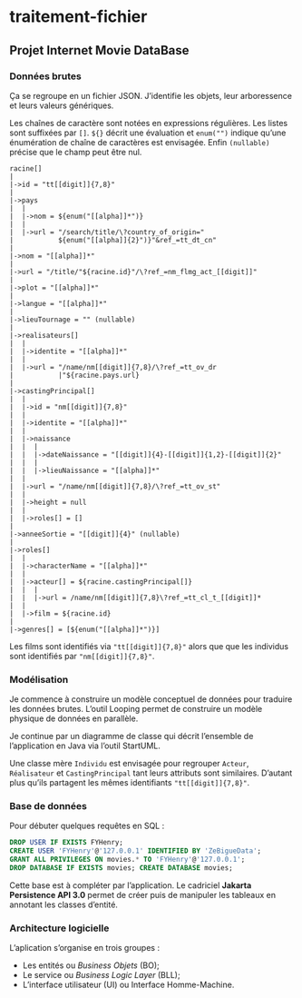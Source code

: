 # traitement-fichier
## Projet Internet Movie DataBase

### Données brutes

Ça se regroupe en un fichier JSON.
J’identifie les objets, leur arboressence et leurs valeurs génériques.

Les chaînes de caractère sont notées en expressions régulières.
Les listes sont suffixées par `[]`.
`${}` décrit une évaluation et `enum("")` indique qu’une énumération de chaîne
de caractères est envisagée.
Enfin `(nullable)` précise que le champ peut être nul.

```
racine[]
|
|->id = "tt[[digit]]{7,8}"
|
|->pays
|  |
|  |->nom = ${enum("[[alpha]]*")} 
|  |
|  |->url = "/search/title/\?country_of_origin="
|           ${enum("[[alpha]]{2}")}"&ref_=tt_dt_cn"
|
|->nom = "[[alpha]]*"
|
|->url = "/title/"${racine.id}"/\?ref_=nm_flmg_act_[[digit]]"
|
|->plot = "[[alpha]]*"
|
|->langue = "[[alpha]]*"
|
|->lieuTournage = "" (nullable)
|
|->realisateurs[]
|  |
|  |->identite = "[[alpha]]*"
|  |
|  |->url = "/name/nm[[digit]]{7,8}/\?ref_=tt_ov_dr
|           |"${racine.pays.url}
|
|->castingPrincipal[]
|  |
|  |->id = "nm[[digit]]{7,8}"
|  |
|  |->identite = "[[alpha]]*"
|  |
|  |->naissance
|  |  |
|  |  |->dateNaissance = "[[digit]]{4}-[[digit]]{1,2}-[[digit]]{2}"
|  |  |
|  |  |->lieuNaissance = "[[alpha]]*"
|  |
|  |->url = "/name/nm[[digit]]{7,8}/\?ref_=tt_ov_st"
|  |
|  |->height = null
|  |
|  |->roles[] = []
|
|->anneeSortie = "[[digit]]{4}" (nullable)
|
|->roles[]
|  |
|  |->characterName = "[[alpha]]*"
|  |
|  |->acteur[] = ${racine.castingPrincipal[]}
|  |  |
|  |  |->url = /name/nm[[digit]]{7,8}\?ref_=tt_cl_t_[[digit]]*
|  |
|  |->film = ${racine.id}
|
|->genres[] = [${enum("[[alpha]]*")}]
```

Les films sont identifiés via `"tt[[digit]]{7,8}"` alors que que les individus
sont identifiés par `"nm[[digit]]{7,8}"`.

### Modélisation

Je commence à construire un modèle conceptuel de données pour traduire les
données brutes.
L’outil Looping permet de construire un modèle physique de données en
parallèle. 

Je continue par un diagramme de classe qui décrit l’ensemble de l’application
en Java via l’outil StartUML.

Une classe mère `Individu` est envisagée  pour regrouper `Acteur`,
`Réalisateur` et `CastingPrincipal` tant leurs attributs sont similaires.
D’autant plus qu’ils partagent les mêmes identifiants `"tt[[digit]]{7,8}"`.

### Base de données

Pour débuter quelques requêtes en SQL :
```sql
DROP USER IF EXISTS FYHenry;
CREATE USER 'FYHenry'@'127.0.0.1' IDENTIFIED BY 'ZeBigueData';
GRANT ALL PRIVILEGES ON movies.* TO 'FYHenry'@'127.0.0.1';
DROP DATABASE IF EXISTS movies; CREATE DATABASE movies;
```

Cette base est à compléter par l’application.
Le cadriciel **Jakarta Persistence API 3.0** permet de créer puis de manipuler
les tableaux en annotant les classes d’entité.

### Architecture logicielle

L’aplication s’organise en trois groupes :
* Les entités ou _Business Objets_ (BO);
* Le service ou _Business Logic Layer_ (BLL);
* L’interface utilisateur (UI) ou Interface Homme-Machine.